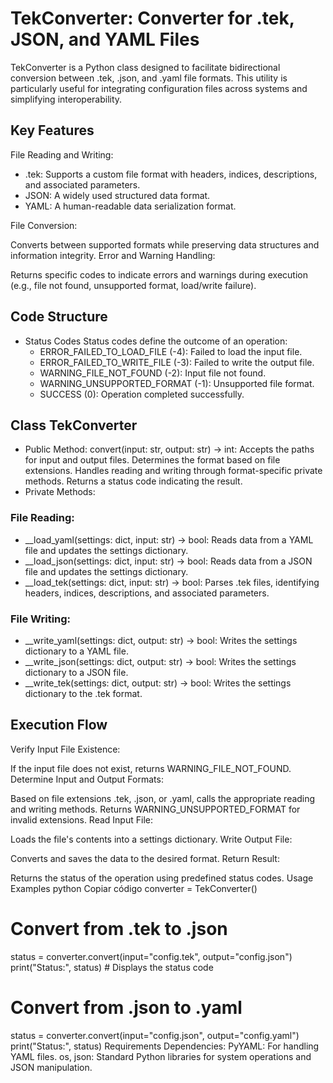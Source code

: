 # TekConverter: Converter for .tek, JSON, and YAML Files
TekConverter is a Python class designed to facilitate bidirectional conversion between .tek, .json, and .yaml file formats. This utility is particularly useful for integrating configuration files across systems and simplifying interoperability.

## Key Features
File Reading and Writing:

- .tek: Supports a custom file format with headers, indices, descriptions, and associated parameters.
- JSON: A widely used structured data format.
- YAML: A human-readable data serialization format.

File Conversion:

Converts between supported formats while preserving data structures and information integrity.
Error and Warning Handling:

Returns specific codes to indicate errors and warnings during execution (e.g., file not found, unsupported format, load/write failure).

## Code Structure

- Status Codes
Status codes define the outcome of an operation:
  - ERROR_FAILED_TO_LOAD_FILE (-4): Failed to load the input file.
  - ERROR_FAILED_TO_WRITE_FILE (-3): Failed to write the output file.
  - WARNING_FILE_NOT_FOUND (-2): Input file not found.
  - WARNING_UNSUPPORTED_FORMAT (-1): Unsupported file format.
  - SUCCESS (0): Operation completed successfully.

## Class TekConverter

- Public Method:
convert(input: str, output: str) -> int:
Accepts the paths for input and output files.
Determines the format based on file extensions.
Handles reading and writing through format-specific private methods.
Returns a status code indicating the result.
- Private Methods:

### File Reading:

- __load_yaml(settings: dict, input: str) -> bool:
Reads data from a YAML file and updates the settings dictionary.
- __load_json(settings: dict, input: str) -> bool:
Reads data from a JSON file and updates the settings dictionary.
- __load_tek(settings: dict, input: str) -> bool:
Parses .tek files, identifying headers, indices, descriptions, and associated parameters.

### File Writing:

- __write_yaml(settings: dict, output: str) -> bool:
Writes the settings dictionary to a YAML file.
- __write_json(settings: dict, output: str) -> bool:
Writes the settings dictionary to a JSON file.
- __write_tek(settings: dict, output: str) -> bool:
Writes the settings dictionary to the .tek format.

## Execution Flow
Verify Input File Existence:

If the input file does not exist, returns WARNING_FILE_NOT_FOUND.
Determine Input and Output Formats:

Based on file extensions .tek, .json, or .yaml, calls the appropriate reading and writing methods.
Returns WARNING_UNSUPPORTED_FORMAT for invalid extensions.
Read Input File:

Loads the file's contents into a settings dictionary.
Write Output File:

Converts and saves the data to the desired format.
Return Result:

Returns the status of the operation using predefined status codes.
Usage Examples
python
Copiar código
converter = TekConverter()

# Convert from .tek to .json
status = converter.convert(input="config.tek", output="config.json")
print("Status:", status)  # Displays the status code

# Convert from .json to .yaml
status = converter.convert(input="config.json", output="config.yaml")
print("Status:", status)
Requirements
Dependencies:
PyYAML: For handling YAML files.
os, json: Standard Python libraries for system operations and JSON manipulation.
